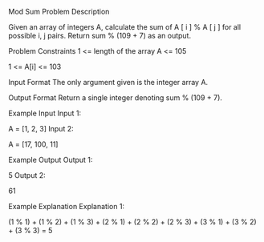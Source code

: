 Mod Sum
Problem Description

Given an array of integers A, calculate the sum of A [ i ] % A [ j ] for all possible i, j pairs. Return sum % (109 + 7) as an output.



Problem Constraints
1 <= length of the array A <= 105

1 <= A[i] <= 103



Input Format
The only argument given is the integer array A.



Output Format
Return a single integer denoting sum % (109 + 7).



Example Input
Input 1:

A = [1, 2, 3]
Input 2:

A = [17, 100, 11]


Example Output
Output 1:

5
Output 2:

61


Example Explanation
Explanation 1:

(1 % 1) + (1 % 2) + (1 % 3) + (2 % 1) + (2 % 2) + (2 % 3) + (3 % 1) + (3 % 2) + (3 % 3) = 5